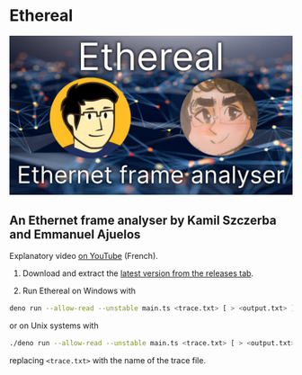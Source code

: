 # Ethereal

![Project banner](./image.png)

## An Ethernet frame analyser by Kamil Szczerba and Emmanuel Ajuelos

Explanatory video [on YouTube](https://www.youtube.com/watch?v=q9IsAYpqCO4) (French).

1. Download and extract the [latest version from the releases tab](https://github.com/klavinski/ethereal/releases/latest).

2. Run Ethereal on Windows with

```bash
deno run --allow-read --unstable main.ts <trace.txt> [ > <output.txt> ]
```

or on Unix systems with

```bash
./deno run --allow-read --unstable main.ts <trace.txt> [ > <output.txt> ]
```

replacing `<trace.txt>` with the name of the trace file.

